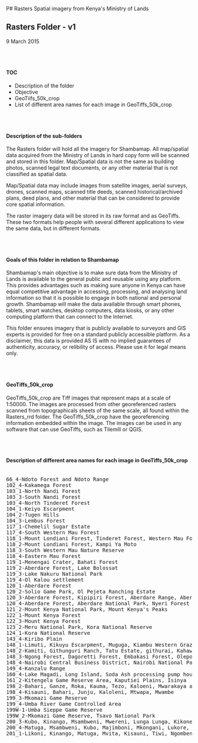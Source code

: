 P# Rasters
Spatial imagery from Kenya's Ministry of Lands

<H2>Rasters Folder - v1</H2>
9 March 2015

<BR></BR>
<H4>TOC</H4>
<UL>
<LI>Description of the folder
<LI>Objective
<LI>GeoTiifs_50k_crop
<LI>List of different area names for each image in GeoTiffs_50k_crop
</UL>


<BR></BR>
<P>
<H4>Description of the sub-folders</H4>
The Rasters folder will hold all the imagery for Shambamap. All map/spatial data acquired from the Ministry of Lands in hard copy form will be scanned and stored in this folder. Map/Spatial data is not the same as building photos, scanned legal text documents, or any other material that is not classified as spatial data.

Map/Spatial data may include images from satellite images, aerial surveys, drones, scanned maps, scanned title deeds, scanned historical/archived plans, deed plans, and other material that can be considered to provide core spatial information.

The raster imagery data will be stored in its raw format and as GeoTiffs. These two formats help people with several different applications to view the same data, but in different formats.
</P>


<BR></BR>
<P>
<H4>Goals of this folder in relation to Shambamap</H4>
Shambamap's main objective is to make sure data from the Ministry of Lands is available to the general public and reusable using any platform. This provides advantages such as making sure anyone in Kenya can have equal competitive advantage in accessing, processing, and analysing land information so that it is possible to engage in both national and personal growth. Shambamap will make the data available through smart phones, tablets, smart watches, desktop computers, data kiosks, or any other computing platform that can connect to the Internet.
</P>
<P>
This folder ensures imagery that is publicly available to surveyors and GIS experts is provided for free on a standard publicly accessible platform. As a disclaimer, this data is provided AS IS with no implied guarantees of authenticity, accuracy, or relibility of access. Please use it for legal means only.
</P>


<BR></BR>
<P>
<H4>GeoTiffs_50k_crop</H4>
GeoTiffs_50k_crop are Tiff images that represent maps at a scale of 1:50000. The images are processed from other georeferenced rasters scanned from topographicals sheets of the same scale, all found within the Rasters_rrd folder. The GeoTiffs_50k_crop have the georeferencing information embedded within the image. The images can be used in any software that can use GeoTiffs, such as Tilemill or QGIS.
</P>

<BR></BR>
<P>
<H4>Description of different area names for each image in GeoTiffs_50k_crop</H4>

<PRE>

66_4-Ndoto Forest and Ndoto Range
102_4-Kakamega Forest
103_1-North Nandi Forest
103_3-South Nandi Forest
103_4-North Tinderet Forest
104_1-Keiyo Escarpment
104_2-Tugen Hills
104_3-Lembus Forest
117_1-Chemelil Sugar Estate
117_4-South Western Mau Forest
118_1-Mount Londiani Forest, Tinderet Forest, Western Mau Forest
118_2-Mount Londiani Forest, Kampi Ya Moto
118_3-South Western Mau Nature Reserve
118_4-Eastern Mau Forest
119_1-Menengai Crater, Bahati Forest
119_2-Aberdare Forest, Lake Bolossat
119_3-Lake Nakuru National Park
119_4-Ol Kalou settlement
120_1-Aberdare Forest
120_2-Solio Game Park, Ol Pejeta Ranching Estate
120_3-Aberdare Forest, Kipipiri Forest, Aberdare Range, Aberdare National Park
120_4-Aberdare Forest, Aberdare National Park, Nyeri Forest
121_2-Mount Kenya National Park, Mount Kenya's Peaks
122_1-Mount Kenya Forest
122_3-Mount Kenya Forest
123_2-Meru National Park, Kora National Reserve
124_1-Kora National Reserve
143_4-Kiribo Plain
148_1-Limuti, Kikuyu Escarpment, Muguga, Kiambu Western Grazing Area
148_2-Kamiti, Githunguri Ranch, Tatu Estate, githurai, Kahawa, Riara, Ruaka, Roysambu, Kasarani
148_3-Ngong Forest, Dagoretti Forest, Embakasi Forest, Olepolos, Balbal Olera, Kiambu Western Grazing Area, Esaigeri, Kiserian
148_4-Nairobi Central Business District, Nairobi National Park, Mavoko Municipality, Jomo Kenyatta International Airport, Kitengela Game Conservation Area, Athi Plains
149_4-Kanzalu Range
160_4-Lake Magadi, Long Island, Soda Ash processing pump houses, Lake Magadi Salt Evaporation Pans, 
161_2-Kitengela Game Reserve Area, Kaputiei Plains, Isinya
198_2-Bahari, Ganze, Roka, Kauma, Tezo, Kaloeni, Mwarakaya and Chonyi
198_4-Kisauni, Bahari, Junju, Kaloleni, Mtwapa, Mwambe
199_3-Mkomazi Game Reserve
199_4-Umba River Game Controlled Area
199W-1-Umba Sieppe Game Reserve
199W_2-Mkomazi Game Reserve, Tsavo National Park
200_3-Kubo, Kinango, Msambweni, Mwereni, Lunga Lunga, Kikoneni
200_4-Matuga, Msambweni, Kubo, Majimboni, Mkongani, Lukore, Diani, Shirazi/Funzi
201_1-Likoni, Kinango, Matuga, Mvita, Kisauni, Tiwi, Ngombeni, Kizingo, Majengo, Tsimba

</PRE>
</P>
